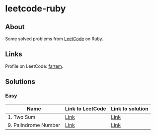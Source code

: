 # leetcode-ruby

## About

Some solved problems from [LeetCode](https://leetcode.com) on Ruby.

## Links

Profile on LeetCode: [fartem](https://leetcode.com/fartem/).

## Solutions

### Easy

| Name                 | Link to LeetCode                                         | Link to solution                          |
|----------------------|----------------------------------------------------------|-------------------------------------------|
| 1. Two Sum           | [Link](https://leetcode.com/problems/two-sum/)           | [Link](./lib/easy/1_two_sum.rb)           |
| 9. Palindrome Number | [Link](https://leetcode.com/problems/palindrome-number/) | [Link](./lib/easy/9_palindrome_number.rb) |
